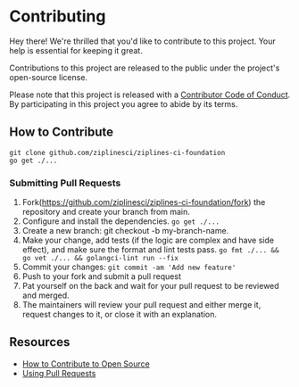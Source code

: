 # Contributing

Hey there! We're thrilled that you'd like to contribute to this project. Your help is essential for keeping it great.

Contributions to this project are released to the public under the project's open-source license.

Please note that this project is released with a [Contributor Code of Conduct](https://github.com/ziplinesci/Code_Of_Conduct/blob/main/CODE_OF_CONDUCT.md). By participating in this project you agree to abide by its terms.


## How to Contribute

```shell
git clone github.com/ziplinesci/ziplines-ci-foundation
go get ./...
```

### Submitting Pull Requests
1. Fork(https://github.com/ziplinesci/ziplines-ci-foundation/fork) the repository and create your branch from main.
2. Configure and install the dependencies. `go get ./...`
3. Create a new branch: git checkout -b my-branch-name.
4. Make your change, add tests (if the logic are complex and have side effect), and make sure the format and lint tests pass. `go fmt ./... && go vet ./... && golangci-lint run --fix`
5. Commit your changes: `git commit -am 'Add new feature'`
6. Push to your fork and submit a pull request
7. Pat yourself on the back and wait for your pull request to be reviewed and merged.
8. The maintainers will review your pull request and either merge it, request changes to it, or close it with an explanation. 

##  Resources

- [How to Contribute to Open Source](https://opensource.guide/how-to-contribute/)
- [Using Pull Requests](https://docs.github.com/en/pull-requests/collaborating-with-pull-requests/proposing-changes-to-your-work-with-pull-requests/about-pull-requests)
